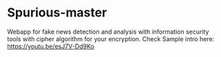 # Spurious-master

Webapp for fake news detection and analysis with information security tools with cipher algorithm for your encryption. Check Sample intro here: <https://youtu.be/esJ7V-Dd9Ko>

